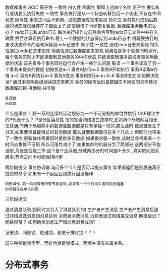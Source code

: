 数据库事务
ACID
原子性
一致性
持久性
隔离性
解释上述四个名称
原子性 要么执行成功要么执行失败
一致性 事务执行是从一个状态转移到另一个状态,不存在中间状态
隔离性 事务之间互不影响，通过数据库锁来实现
持久性 事务执行成功后数据的状态就已经存在了硬盘上了,即使崩溃了也能恢复数据,
数据库事务断电怎么办？
redo日志和undo日志
每次执行操作之前将命令写到redo日志文件中并存入磁盘
然后才真正执行命令
将上一个数据的状态保存到undo日志中
将将要执行的更改状态命令的语句保存到redo日志中
原子性 一致性 通过redo日志来实现
持久性通过undo日志来实现
隔离性通过数据库锁来实现
隔离性是多个事务同时运行,每个事务原则上不能读取到其他事务的中间状态,只能读取到事务前或者事务后数据的状态
首先看多个事务同时运行会产生一些什么问题
    脏读  一个事务读取了另一个事务未提交的数据
        初始状态a=1
        事务A执行a=2
        事务B开始执行
        事务B读取a的值
        a=2
        事务A再执行a=3
        事务A提交
        事务B执行a=a+4=6
        事务B提交
    如何解决脏读?
        通过事务隔离级别读提交来解决
    事务的隔离级别是数据库不同锁的具体体现
数据库的锁
    排他锁
    共享锁

    悲观锁
    乐观锁



什么是事务？
将一系列连续的活动划分为一个不可分割的单位并执行
CAP理论中的P代表什么？
P是分区容忍性
    指的是当网络发生故障时,比如两个局域网互相无法联通,而两个局域网中的数据库数据都是只有单独一份的,那么此时
    数据就发生了分区,如果要保证能够访问其他数据,那么就要数据备份在多个几点上
    但同时也带来了一致性,更新操作需要同时更新多份数据,如果要求强一致性,此时又会带来某一个时间点集群不可用
    所以可用性减少了
    如果集群的机器分为了两部分,这两部分不能通信,系统是否能工作
    这个是个连续值,分成两部分的时间是0-永久,
真实的网络系统中,节点之间不可能保持同步

两阶段提交
事务协调器
    询问多个节点是否可以提交事务
    如果都返回是则发送真正提交的命令
    如果有一个返回否则执行回滚操作

    同步操作,第一阶段等待所有节点返回,如果有一个长时间未返回则会阻塞
    协调器存在单点问题
三阶段提交

通过消息队列(但同时又引入了消息队列的)
    生产者产生消息
        生产者产生消息后通过网络发送消息到消息队列
    消费者消费消息
        消费者通过网络接受消息
    网络延迟？
    网络异常？
    如何确保消息生产和消息消费成功?







记录锁、间隙锁、临键锁，都属于排它锁？？？

前三种锁是锁类型，而排他锁是锁模式，两者并没有从属关系。

# 分布式事务


